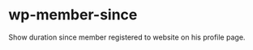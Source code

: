 wp-member-since
===============

Show duration since member registered to website on his profile page.
